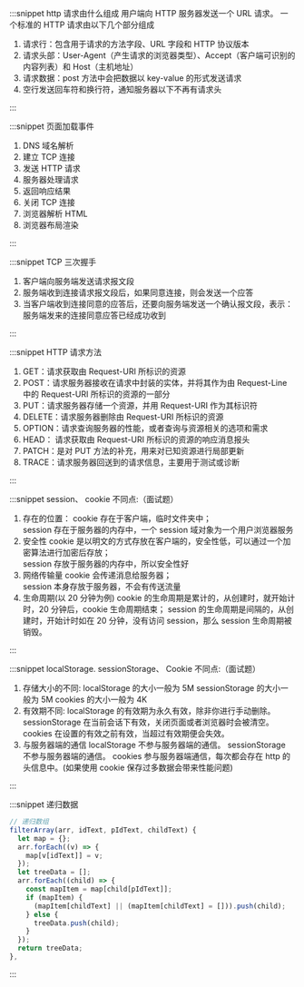 :::snippet http 请求由什么组成
用户端向 HTTP 服务器发送一个 URL 请求。
一个标准的 HTTP 请求由以下几个部分组成

1. 请求行：包含用于请求的方法字段、URL 字段和 HTTP 协议版本
2. 请求头部：User-Agent（产生请求的浏览器类型）、Accept（客户端可识别的内容列表）和 Host（主机地址）
3. 请求数据：post 方法中会把数据以 key-value 的形式发送请求
4. 空行发送回车符和换行符，通知服务器以下不再有请求头

:::

:::snippet 页面加载事件

1. DNS 域名解析
2. 建立 TCP 连接
3. 发送 HTTP 请求
4. 服务器处理请求
5. 返回响应结果
6. 关闭 TCP 连接
7. 浏览器解析 HTML
8. 浏览器布局渲染

:::

:::snippet TCP 三次握手

1. 客户端向服务端发送请求报文段
2. 服务端收到连接请求报文段后，如果同意连接，则会发送一个应答
3. 当客户端收到连接同意的应答后，还要向服务端发送一个确认报文段，表示：服务端发来的连接同意应答已经成功收到

:::

:::snippet HTTP 请求方法

1. GET：请求获取由 Request-URI 所标识的资源
2. POST：请求服务器接收在请求中封装的实体，并将其作为由 Request-Line 中的 Request-URI 所标识的资源的一部分
3. PUT：请求服务器存储一个资源，并用 Request-URI 作为其标识符
4. DELETE：请求服务器删除由 Request-URI 所标识的资源
5. OPTION：请求查询服务器的性能，或者查询与资源相关的选项和需求
6. HEAD： 请求获取由 Request-URI 所标识的资源的响应消息报头
7. PATCH：是对 PUT 方法的补充，用来对已知资源进行局部更新
8. TRACE：请求服务器回送到的请求信息，主要用于测试或诊断

:::

:::snippet session、 cookie 不同点:（面试题）

1. 存在的位置：
   cookie 存在于客户端，临时文件夹中；  
   session 存在于服务器的内存中，一个 session 域对象为一个用户浏览器服务
2. 安全性
   cookie 是以明文的方式存放在客户端的，安全性低，可以通过一个加密算法进行加密后存放；  
   session 存放于服务器的内存中，所以安全性好
3. 网络传输量
   cookie 会传递消息给服务器；  
   session 本身存放于服务器，不会有传送流量
4. 生命周期(以 20 分钟为例)
   cookie 的生命周期是累计的，从创建时，就开始计时，20 分钟后，cookie 生命周期结束；
   session 的生命周期是间隔的，从创建时，开始计时如在 20 分钟，没有访问 session，那么 session 生命周期被销毁。

:::

:::snippet localStorage. sessionStorage、 Cookie 不同点:（面试题）

1. 存储大小的不同:
   localStorage 的大小一般为 5M
   sessionStorage 的大小一般为 5M
   cookies 的大小一般为 4K
2. 有效期不同:
   localStorage 的有效期为永久有效，除非你进行手动删除。
   sessionStorage 在当前会话下有效，关闭页面或者浏览器时会被清空。
   cookies 在设置的有效之前有效，当超过有效期便会失效。
3. 与服务器端的通信
   localStorage 不参与服务器端的通信。
   sessionStorage 不参与服务器端的通信。
   cookies 参与服务器端通信，每次都会存在 http 的头信息中。(如果使用 cookie 保存过多数据会带来性能问题)

:::

:::snippet 递归数据

```javascript
// 递归数组
filterArray(arr, idText, pIdText, childText) {
  let map = {};
  arr.forEach((v) => {
    map[v[idText]] = v;
  });
  let treeData = [];
  arr.forEach((child) => {
    const mapItem = map[child[pIdText]];
    if (mapItem) {
      (mapItem[childText] || (mapItem[childText] = [])).push(child);
    } else {
      treeData.push(child);
    }
  });
  return treeData;
},
```

:::
